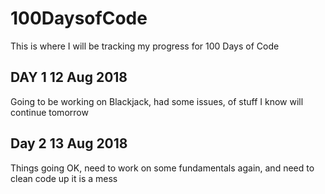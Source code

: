 # 100DaysofCode

This is where I will be tracking my progress for 100 Days of Code

## DAY 1 12 Aug 2018
Going to be working on Blackjack, had some issues, of stuff I know will continue tomorrow

## Day 2 13 Aug 2018
Things going OK, need to work on some fundamentals again, and need to clean code up it is a mess
